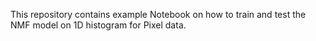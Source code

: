 This repository contains example Notebook on how to train and test the NMF model on 1D histogram for Pixel data. 
